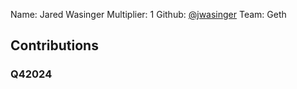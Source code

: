 Name: Jared Wasinger
Multiplier: 1
Github: [@jwasinger](https://github.com/jwasinger)
Team: Geth

## Contributions
### Q42024
